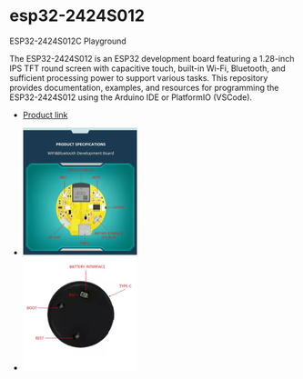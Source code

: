 # esp32-2424S012
ESP32-2424S012C Playground


The ESP32-2424S012 is an ESP32 development board featuring a 1.28-inch IPS TFT round screen with capacitive touch, built-in Wi-Fi, Bluetooth, and sufficient processing power to support various tasks. This repository provides documentation, examples, and resources for programming the ESP32-2424S012 using the Arduino IDE or PlatformIO (VSCode).

* [Product link](https://www.aliexpress.com/item/1005005453515690.html)

* <img src="specs.png" width="200">
* <img src="back.png" width="200">

